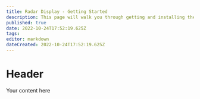 ```yaml
---
title: Radar Display - Getting Started
description: This page will walk you through getting and installing the Radar Display script.
published: true
date: 2022-10-24T17:52:19.625Z
tags: 
editor: markdown
dateCreated: 2022-10-24T17:52:19.625Z
---
```


# Header
Your content here